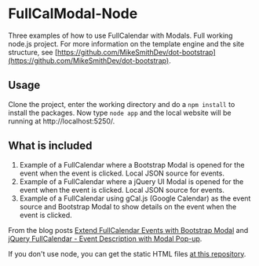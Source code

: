 # FullCalModal-Node

Three examples of how to use FullCalendar with Modals. Full working node.js project. For more information on the template engine and the site structure, see [https://github.com/MikeSmithDev/dot-bootstrap](https://github.com/MikeSmithDev/dot-bootstrap).

## Usage

Clone the project, enter the working directory and do a `npm install` to install the packages. Now type `node app` and the local website will be running at http://localhost:5250/.

## What is included

1. Example of a FullCalendar where a Bootstrap Modal is opened for the event when the event is clicked. Local JSON source for events.
2. Example of a FullCalendar where a jQuery UI Modal is opened for the event when the event is clicked. Local JSON source for events.
3. Example of a FullCalendar using gCal.js (Google Calendar) as the event source and Bootstrap Modal to show details on the event when the event is clicked.

From the blog posts [Extend FullCalendar Events with Bootstrap Modal](http://www.mikesmithdev.com/blog/fullcalendar-event-details-with-bootstrap-modal/) and [jQuery FullCalendar - Event Description with Modal Pop-up](http://www.mikesmithdev.com/blog/jquery-full-calendar-with-ui-modal-dialog/).

If you don't use node, you can get the static HTML files [at this repository](https://github.com/MikeSmithDev/FullCalModal).
